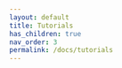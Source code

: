 ```yaml
---
layout: default
title: Tutorials
has_children: true
nav_order: 3
permalink: /docs/tutorials
---
```

